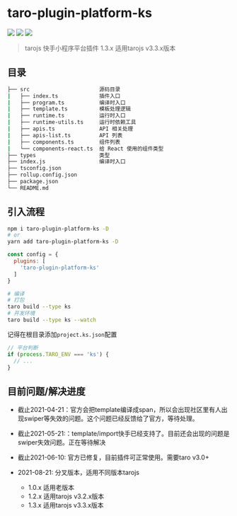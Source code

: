 # taro-plugin-platform-ks

[![](https://img.shields.io/npm/v/taro-plugin-platform-ks.svg?style=flat-square)](https://www.npmjs.com/package/taro-plugin-platform-ks)
[![](https://img.shields.io/npm/l/taro-plugin-platform-ks.svg?style=flat-square)](https://www.npmjs.com/package/taro-plugin-platform-ks)
[![](https://img.shields.io/npm/dt/taro-plugin-platform-ks.svg?style=flat-square)](https://www.npmjs.com/package/taro-plugin-platform-ks)

> tarojs 快手小程序平台插件 1.3.x 适用tarojs v3.3.x版本

## 目录

```bash
├── src                      源码目录
|   ├── index.ts             插件入口
|   ├── program.ts           编译时入口
|   ├── template.ts          模板处理逻辑
|   ├── runtime.ts           运行时入口
|   ├── runtime-utils.ts     运行时依赖工具
|   ├── apis.ts              API 相关处理
|   ├── apis-list.ts         API 列表
|   ├── components.ts        组件列表
|   └── components-react.ts  给 React 使用的组件类型
├── types                    类型
├── index.js                 编译时入口
├── tsconfig.json
├── rollup.config.json
├── package.json
└── README.md
```

## 引入流程

```bash
npm i taro-plugin-platform-ks -D
# or
yarn add taro-plugin-platform-ks -D
```

```javascript
const config = {
  plugins: [
    'taro-plugin-platform-ks'
  ]
}
```

```bash
# 编译
# 打包
taro build --type ks
# 开发环境
taro build --type ks --watch
```

记得在根目录添加`project.ks.json`配置

```javascript
// 平台判断
if (process.TARO_ENV === 'ks') {
  // ...
}
```

## 目前问题/解决进度

- 截止2021-04-21：官方会把template编译成span，所以会出现社区里有人出现swiper等失效的问题。这个问题已经反馈给了官方，等待处理。

- 截止2021-05-21:：template/import快手已经支持了。目前还会出现的问题是swiper失效问题。正在等待解决

- 截止2021-06-10: 官方已修复，目前插件可正常使用。需要taro v3.0+

- 2021-08-21: 分叉版本，适用不同版本tarojs
  - 1.0.x 适用老版本
  - 1.2.x 适用tarojs v3.2.x版本
  - 1.3.x 适用tarojs v3.3.x版本
